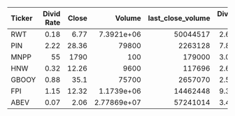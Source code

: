 | Ticker   |   Divid Rate |   Close |          Volume |   last_close_volume |   Divid % | 5_Days_pos   | above_SMA_50   |
|:---------|-------------:|--------:|----------------:|--------------------:|----------:|:-------------|:---------------|
| RWT      |         0.18 |    6.77 |     7.3921e+06  |            50044517 |      2.66 | False        | False          |
| PIN      |         2.22 |   28.36 | 79800           |             2263128 |      7.83 | False        | False          |
| MNPP     |        55    | 1790    |   100           |              179000 |      3.07 | True         | True           |
| HNW      |         0.32 |   12.26 |  9600           |              117696 |      2.65 | False        | False          |
| GBOOY    |         0.88 |   35.1  | 75700           |             2657070 |      2.51 | True         | False          |
| FPI      |         1.15 |   12.32 |     1.1739e+06  |            14462448 |      9.33 | True         | True           |
| ABEV     |         0.07 |    2.06 |     2.77869e+07 |            57241014 |      3.47 | False        | False          |